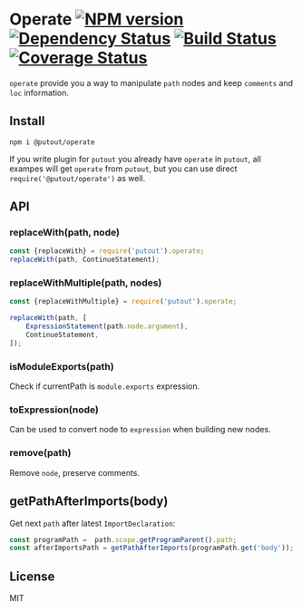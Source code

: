# Operate [![NPM version][NPMIMGURL]][NPMURL] [![Dependency Status][DependencyStatusIMGURL]][DependencyStatusURL] [![Build Status][BuildStatusIMGURL]][BuildStatusURL] [![Coverage Status][CoverageIMGURL]][CoverageURL]

[NPMIMGURL]: https://img.shields.io/npm/v/putout.svg?style=flat&longCache=true
[BuildStatusIMGURL]: https://img.shields.io/travis/coderaiser/putout/master.svg?style=flat&longCache=true
[DependencyStatusIMGURL]: https://david-dm.org/coderaiser/putout.svg?path=packages/putout
[NPMURL]: https://npmjs.org/package/putout "npm"
[BuildStatusURL]: https://travis-ci.org/coderaiser/putout "Build Status"
[DependencyStatusURL]: https://david-dm.org/coderaiser/putout?path=packages/operate "Dependency Status"
[CoverageURL]: https://coveralls.io/github/coderaiser/putout?branch=master
[CoverageIMGURL]: https://coveralls.io/repos/coderaiser/putout/badge.svg?branch=master&service=github

`operate` provide you a way to manipulate `path` nodes and keep `comments` and `loc` information.

## Install

```
npm i @putout/operate
```

If you write plugin for `putout` you already have `operate` in `putout`, all exampes will get `operate` from `putout`, but you can use direct `require('@putout/operate')` as well.

## API

### replaceWith(path, node)

```js
const {replaceWith} = require('putout').operate;
replaceWith(path, ContinueStatement);
```

### replaceWithMultiple(path, nodes)

```js
const {replaceWithMultiple} = require('putout').operate;

replaceWith(path, [
    ExpressionStatement(path.node.argument),
    ContinueStatement,
]);
```

### isModuleExports(path)

Check if currentPath is `module.exports` expression.

### toExpression(node)

Can be used to convert node to `expression` when building new nodes.

### remove(path)

Remove `node`, preserve comments.

## getPathAfterImports(body)

Get next `path` after latest `ImportDeclaration`:

```js
const programPath =  path.scope.getProgramParent().path;
const afterImportsPath = getPathAfterImports(programPath.get('body'));
```

## License

MIT
